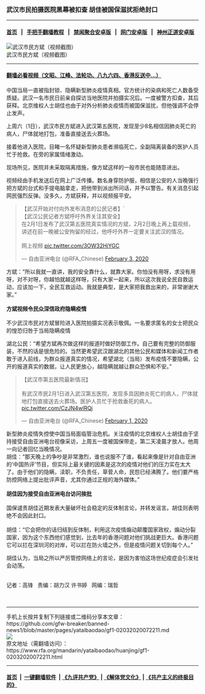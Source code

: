 ### 武汉市民拍摄医院黑幕被扣查  胡佳被国保滋扰拒绝封口
------------------------

#### [首页](https://github.com/gfw-breaker/banned-news1/blob/master/README.md) &nbsp;&nbsp;|&nbsp;&nbsp; [手把手翻墙教程](https://github.com/gfw-breaker/guides/wiki) &nbsp;&nbsp;|&nbsp;&nbsp; [禁闻聚合安卓版](https://github.com/gfw-breaker/bn-android) &nbsp;&nbsp;|&nbsp;&nbsp; [网门安卓版](https://github.com/oGate2/oGate) &nbsp;&nbsp;|&nbsp;&nbsp; [神州正道安卓版](https://github.com/SzzdOgate/update) 



<div id="headerimg">
 <img alt="武汉市民方斌（视频截图）" src="https://www.rfa.org/mandarin/yataibaodao/huanjing/gf1-02032020072211.html/gf-1.jpg/@@images/aba2a759-6b87-4cee-9dbd-95e6d4c12fe2.jpeg" title="武汉市民方斌（视频截图）"/>
 <div id="headerimgcontents">
  <div id="headerimgcaption">
   <span>
    武汉市民方斌（视频截图）
   </span>
   <!-- zoomattribute -->
  </div>
  <!-- headerimgcaption -->
 </div>
 <!-- headerimagecontents -->
</div>

<hr/>


#### [翻墙必看视频（文昭、江峰、法轮功、八九六四、香港反送中...）](http://167.172.214.107/home.html)

<div id="storytext">
 <div>
  <div class="slot_header">
  </div>
 </div>
 <p>
  中国当局一直被指封锁、隐瞒新型肺炎疫情真相。官方统计的染病和死亡人数备受质疑。武汉一名市民日前亲自探访当地医院并拍摄实况后。一度被警方扣查，其后获释。北京维权人士胡佳也由于对外分析肺炎疫情而被国保滋扰，但他强调不会停止发声。
 </p>
 <p>
  上周六（1日），武汉市民方斌进入武汉第五医院，发现至少8名相信因肺炎死亡的病人，尸体就地打包，准备直接送去火葬场。
 </p>
 <p>
 </p>
 <p>
 </p>
 <p>
  接着他进入医院，目睹一名怀疑新型肺炎患者濒临死亡，全副隔离装备的医护人员忙于抢救。在旁的家属情绪激动。
 </p>
 <p>
  现场所见，医院并未采取隔离措施，像方斌这样的一般市民也能随意进出。
 </p>
 <p>
  视频经由手机发送后在网上广泛传播。数名身穿防护服，相信是公安的人当晚强行把方斌的台式和手提电脑拿走，把他带到派出所问话，并予以警告。有关消息引起网民强烈反弹。没多久，方斌获释，并以视频报平安。
 </p>
 <p>
 </p>
 <blockquote class="twitter-tweet">
  <p dir="ltr">
   【武汉开始对付向外发布消息的公民记者】`
   <br/>
   【武汉公民记者方斌呼吁外界关注其安全】
   <br/>
   在2月1日发布了武汉第五医院真实情况的方斌，2月2日晚上再上载视频，讲述在前一晚被公安拘留的经过，他呼吁外界一定要关注武汉的情况。
   <br/>
   <br/>
   网上视频
   <a href="https://t.co/3OW32HjYGC">
    pic.twitter.com/3OW32HjYGC
   </a>
  </p>
  — 自由亚洲电台 (@RFA_Chinese)
  <a href="https://twitter.com/RFA_Chinese/status/1224183177868005378?ref_src=twsrc%5Etfw">
   February 3, 2020
  </a>
 </blockquote>
 <p>
 </p>
 <p>
  方斌：“所以我就一直讲，我的安全靠什么，就靠大家。你怕没有用呀，求没有用呀，对不对呀，你越怕就越这样呀，只有大家一起来，所以这次我说全民自救运动，应该加一下，全民互救运动。我就是典型，是大家把我救出来的，非常谢谢大家。”
  <br/>
  <b>
   <br/>
   方斌视频令民众深信政府隐瞒疫情
  </b>
  <br/>
  <br/>
  不少武汉市民对方斌冒险进入医院拍摄实况表示敬佩。一名要求匿名的女士把民众的惶恐归咎于当局隐瞒疫情
 </p>
 <p>
  湖北公民：“希望方斌再次做这样的报道时做好防御工作。自己要有完整的防御服装，不然的话是很危险的。当然更希望武汉跟湖北的其他公民和媒体和新闻工作者敢于进入前线，为群众报道真实的情况，希望湖北（当局）发布疫情不要隐瞒，公开的报道真实的数据，让人民更放心，越隐瞒就越让群众恐惧和不安。”
 </p>
 <p>
 </p>
 <blockquote class="twitter-tweet">
  <p dir="ltr">
   【武汉市第五医院最新情况】
   <br/>
   <br/>
   有武汉市民2月1日进入武汉第五医院，发现多具因肺炎死亡的病人，尸体就地打包直接送去火葬场。医护人员忙于抢救垂死的病人。
   <a href="https://t.co/CzJN4wlRQj">
    pic.twitter.com/CzJN4wlRQj
   </a>
  </p>
  — 自由亚洲电台 (@RFA_Chinese)
  <a href="https://twitter.com/RFA_Chinese/status/1223642064170225665?ref_src=twsrc%5Etfw">
   February 1, 2020
  </a>
 </blockquote>
 <p>
 </p>
 <p>
  新型肺炎疫情失控使中国当局面临管治危机。关注疫情的北京维权人士胡佳由于坚持接受自由亚洲电台视像采访，上周五一度被国保带走，第二天凌晨才放人。他周一向记者回忆当晚情况。
  <br/>
  胡佳：“那天晚上的争吵是非常激烈，谁也说服不了谁，看起来像是针对自由亚洲的‘中国热评’节目，但实际上最关键的因素是这次的疫情对他们的压力实在太大了。由于他们的隐瞒，渎职，不负责任，草菅人命，民怨已经沸腾了。他们要严格防控网络上提出批评声音，尤其你通过正规的海外媒体。”
  <br/>
  <br/>
  <b>
   胡佳因为接受自由亚洲电台访问挨批
  </b>
  <br/>
  <br/>
  国保谴责胡佳近期发表大量破坏社会稳定的反体制言论，并转发谣言。胡佳则表明绝不会因此封口。
  <br/>
  <br/>
  胡佳：“它会把你的话归结到反体制，利用这次疫情煽动颠覆国家政权，煽动分裂国家，因为这个东西他们感觉到，比去年的香港问题对他们挑战更巨大。香港问题它可以拦在深圳河的对岸，可以拦在防火墙之外，但是疫情问题关切到每个人。”
 </p>
 <p>
  胡佳认为，当局之所以严厉管控网络上的言论，是因为害怕这场世纪疫症会引发社会动荡。
  <br/>
  <br/>
 </p>
 <p>
  记者：高锋   责编：胡力汉 许书婷   网编：瑞哲
  <br/>
  <br/>
  <br/>
 </p>
</div>

<hr/>
手机上长按并复制下列链接或二维码分享本文章：<br/>
https://github.com/gfw-breaker/banned-news1/blob/master/pages/yataibaodao/gf1-02032020072211.md <br/>
<a href='https://github.com/gfw-breaker/banned-news1/blob/master/pages/yataibaodao/gf1-02032020072211.md'><img src='https://github.com/gfw-breaker/banned-news1/blob/master/pages/yataibaodao/gf1-02032020072211.md.png'/></a> <br/>
原文地址（需翻墙访问）：https://www.rfa.org/mandarin/yataibaodao/huanjing/gf1-02032020072211.html


------------------------
#### [首页](https://github.com/gfw-breaker/banned-news1/blob/master/README.md) &nbsp;|&nbsp; [一键翻墙软件](https://github.com/gfw-breaker/nogfw/blob/master/README.md) &nbsp;| [《九评共产党》](https://github.com/gfw-breaker/9ping.md/blob/master/README.md#九评之一评共产党是什么) | [《解体党文化》](https://github.com/gfw-breaker/jtdwh.md/blob/master/README.md) | [《共产主义的终极目的》](https://github.com/gfw-breaker/gczydzjmd.md/blob/master/README.md)


<img src='http://gfw-breaker.win/banned-news/pages/yataibaodao/gf1-02032020072211.md' width='0px' height='0px'/>
